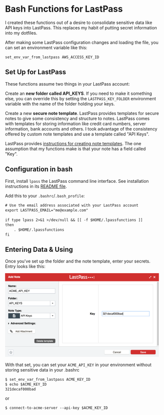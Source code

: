 # Bash Functions for LastPass

I created these functions out of a desire to consolidate sensitive data like API keys into LastPass. This replaces my habit of putting secret information into my dotfiles.

After making some LastPass configuration changes and loading the file, you can set an environment variable like this:

    set_env_var_from_lastpass AWS_ACCESS_KEY_ID

## Set Up for LastPass

These functions assume two things in your LastPass account:

Create an **new folder called API_KEYS**. If you need to make it something else, you can override this by setting the `LASTPASS_KEY_FOLDER` environment variable with the name of the folder holding your keys.

Create a new **secure note template**. LastPass provides templates for secure notes to give some consistency and structure to notes. LastPass comes with templates for storing information like credit card numbers, server information, bank accounts and others. I took advantage of the consistency offered by custom note templates and use a template called "API Keys".

LastPass provides [instructions for creating note templates](https://blog.lastpass.com/2016/07/diy-with-our-custom-secure-note-templates.html/). The one assumption that my functions make is that your note has a field called "Key".

## Configuration in bash

First, install `lpass` the LastPass command line interface. See installation instructions in its [README file](https://github.com/lastpass/lastpass-cli/blob/master/README.md).

Add this to your `.bashrc`/`.bash_profile`:

    # Use the email address associated with your LastPass account
    export LASTPASS_EMAIL="me@example.com"
    
    if type lpass 2>&1 >/dev/null && [[ -f $HOME/.lpassfunctions ]]
    then
        . $HOME/.lpassfunctions
    fi


## Entering Data & Using

Once you've set up the folder and the note template, enter your secrets. Entry looks like this:

![](api-entry.png)


With that set, you can set your `ACME_API_KEY` in your environment without storing sensitive
data in your .bashrc

    $ set_env_var_from_lastpass ACME_KEY_ID
    $ echo $ACME_KEY_ID
    321decaf000bad
or

    $ connect-to-acme-server --api-key $ACME_KEY_ID
